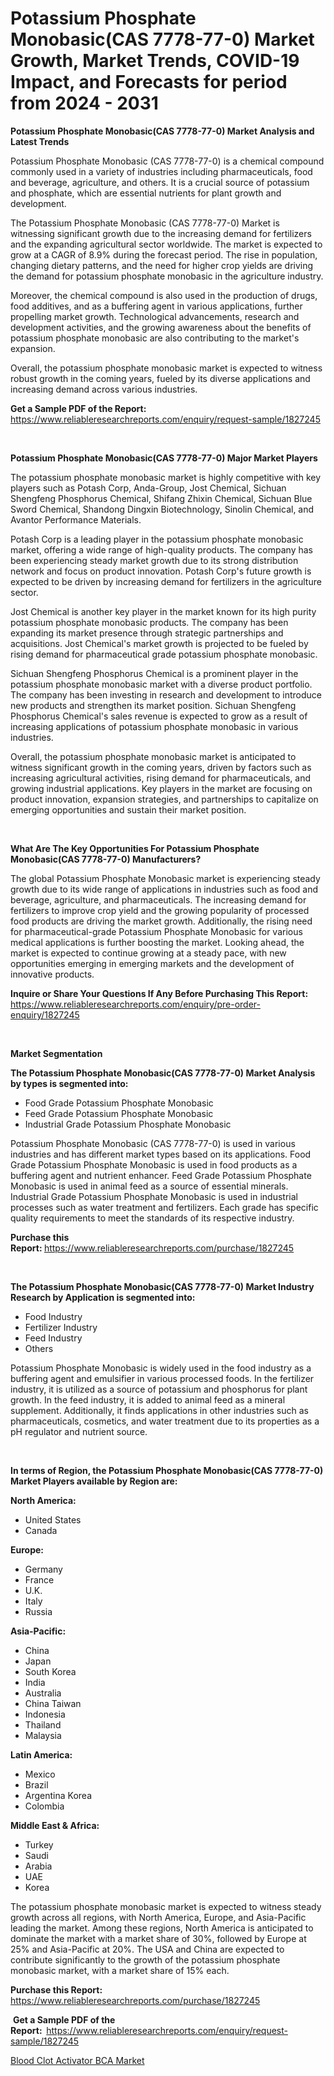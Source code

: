 <p><h1>Potassium Phosphate Monobasic(CAS 7778-77-0) Market Growth, Market Trends, COVID-19 Impact, and Forecasts for period from 2024 - 2031</h1></p><p><strong>Potassium Phosphate Monobasic(CAS 7778-77-0) Market Analysis and Latest Trends</strong></p>
<p><p>Potassium Phosphate Monobasic (CAS 7778-77-0) is a chemical compound commonly used in a variety of industries including pharmaceuticals, food and beverage, agriculture, and others. It is a crucial source of potassium and phosphate, which are essential nutrients for plant growth and development.</p><p>The Potassium Phosphate Monobasic (CAS 7778-77-0) Market is witnessing significant growth due to the increasing demand for fertilizers and the expanding agricultural sector worldwide. The market is expected to grow at a CAGR of 8.9% during the forecast period. The rise in population, changing dietary patterns, and the need for higher crop yields are driving the demand for potassium phosphate monobasic in the agriculture industry.</p><p>Moreover, the chemical compound is also used in the production of drugs, food additives, and as a buffering agent in various applications, further propelling market growth. Technological advancements, research and development activities, and the growing awareness about the benefits of potassium phosphate monobasic are also contributing to the market's expansion.</p><p>Overall, the potassium phosphate monobasic market is expected to witness robust growth in the coming years, fueled by its diverse applications and increasing demand across various industries.</p></p>
<p><strong>Get a Sample PDF of the Report:&nbsp;</strong> <a href="https://www.reliableresearchreports.com/enquiry/request-sample/1827245">https://www.reliableresearchreports.com/enquiry/request-sample/1827245</a></p>
<p>&nbsp;</p>
<p><strong>Potassium Phosphate Monobasic(CAS 7778-77-0) Major Market Players</strong></p>
<p><p>The potassium phosphate monobasic market is highly competitive with key players such as Potash Corp, Anda-Group, Jost Chemical, Sichuan Shengfeng Phosphorus Chemical, Shifang Zhixin Chemical, Sichuan Blue Sword Chemical, Shandong Dingxin Biotechnology, Sinolin Chemical, and Avantor Performance Materials.</p><p>Potash Corp is a leading player in the potassium phosphate monobasic market, offering a wide range of high-quality products. The company has been experiencing steady market growth due to its strong distribution network and focus on product innovation. Potash Corp's future growth is expected to be driven by increasing demand for fertilizers in the agriculture sector.</p><p>Jost Chemical is another key player in the market known for its high purity potassium phosphate monobasic products. The company has been expanding its market presence through strategic partnerships and acquisitions. Jost Chemical's market growth is projected to be fueled by rising demand for pharmaceutical grade potassium phosphate monobasic.</p><p>Sichuan Shengfeng Phosphorus Chemical is a prominent player in the potassium phosphate monobasic market with a diverse product portfolio. The company has been investing in research and development to introduce new products and strengthen its market position. Sichuan Shengfeng Phosphorus Chemical's sales revenue is expected to grow as a result of increasing applications of potassium phosphate monobasic in various industries.</p><p>Overall, the potassium phosphate monobasic market is anticipated to witness significant growth in the coming years, driven by factors such as increasing agricultural activities, rising demand for pharmaceuticals, and growing industrial applications. Key players in the market are focusing on product innovation, expansion strategies, and partnerships to capitalize on emerging opportunities and sustain their market position.</p></p>
<p>&nbsp;</p>
<p><strong>What Are The Key Opportunities For Potassium Phosphate Monobasic(CAS 7778-77-0) Manufacturers?</strong></p>
<p><p>The global Potassium Phosphate Monobasic market is experiencing steady growth due to its wide range of applications in industries such as food and beverage, agriculture, and pharmaceuticals. The increasing demand for fertilizers to improve crop yield and the growing popularity of processed food products are driving the market growth. Additionally, the rising need for pharmaceutical-grade Potassium Phosphate Monobasic for various medical applications is further boosting the market. Looking ahead, the market is expected to continue growing at a steady pace, with new opportunities emerging in emerging markets and the development of innovative products.</p></p>
<p><strong>Inquire or Share Your Questions If Any Before Purchasing This Report:</strong> <a href="https://www.reliableresearchreports.com/enquiry/pre-order-enquiry/1827245">https://www.reliableresearchreports.com/enquiry/pre-order-enquiry/1827245</a></p>
<p>&nbsp;</p>
<p><strong>Market Segmentation</strong></p>
<p><strong>The Potassium Phosphate Monobasic(CAS 7778-77-0) Market Analysis by types is segmented into:</strong></p>
<p><ul><li>Food Grade Potassium Phosphate Monobasic</li><li>Feed Grade Potassium Phosphate Monobasic</li><li>Industrial Grade Potassium Phosphate Monobasic</li></ul></p>
<p><p>Potassium Phosphate Monobasic (CAS 7778-77-0) is used in various industries and has different market types based on its applications. Food Grade Potassium Phosphate Monobasic is used in food products as a buffering agent and nutrient enhancer. Feed Grade Potassium Phosphate Monobasic is used in animal feed as a source of essential minerals. Industrial Grade Potassium Phosphate Monobasic is used in industrial processes such as water treatment and fertilizers. Each grade has specific quality requirements to meet the standards of its respective industry.</p></p>
<p><strong>Purchase this Report:&nbsp;</strong><a href="https://www.reliableresearchreports.com/purchase/1827245">https://www.reliableresearchreports.com/purchase/1827245</a></p>
<p>&nbsp;</p>
<p><strong>The Potassium Phosphate Monobasic(CAS 7778-77-0) Market Industry Research by Application is segmented into:</strong></p>
<p><ul><li>Food Industry</li><li>Fertilizer Industry</li><li>Feed Industry</li><li>Others</li></ul></p>
<p><p>Potassium Phosphate Monobasic is widely used in the food industry as a buffering agent and emulsifier in various processed foods. In the fertilizer industry, it is utilized as a source of potassium and phosphorus for plant growth. In the feed industry, it is added to animal feed as a mineral supplement. Additionally, it finds applications in other industries such as pharmaceuticals, cosmetics, and water treatment due to its properties as a pH regulator and nutrient source.</p></p>
<p>&nbsp;</p>
<p><strong>In terms of Region, the Potassium Phosphate Monobasic(CAS 7778-77-0) Market Players available by Region are:</strong></p>
<p>
    <p> <strong> North America: </strong>
        <ul>
            <li>United States</li>
            <li>Canada</li>
        </ul>
        </p> 
    <p> <strong> Europe: </strong>
        <ul>
            <li>Germany</li>
            <li>France</li>
            <li>U.K.</li>
            <li>Italy</li>
            <li>Russia</li>
        </ul>
        </p> 
    <p> <strong> Asia-Pacific: </strong>
        <ul>
            <li>China</li>
            <li>Japan</li>
            <li>South Korea</li>
            <li>India</li>
            <li>Australia</li>
            <li>China Taiwan</li>
            <li>Indonesia</li>
            <li>Thailand</li>
            <li>Malaysia</li>
        </ul>
        </p> 
    <p> <strong> Latin America: </strong>
        <ul>
            <li>Mexico</li>
            <li>Brazil</li>
            <li>Argentina Korea</li>
            <li>Colombia</li>
        </ul>
        </p> 
    <p> <strong> Middle East & Africa: </strong>
        <ul>
            <li>Turkey</li>
            <li>Saudi</li>
            <li>Arabia</li>
            <li>UAE</li>
            <li>Korea</li>
        </ul>
    </p>
    </p>
<p><p>The potassium phosphate monobasic market is expected to witness steady growth across all regions, with North America, Europe, and Asia-Pacific leading the market. Among these regions, North America is anticipated to dominate the market with a market share of 30%, followed by Europe at 25% and Asia-Pacific at 20%. The USA and China are expected to contribute significantly to the growth of the potassium phosphate monobasic market, with a market share of 15% each.</p></p>
<p><strong>Purchase this Report: </strong><a href="https://www.reliableresearchreports.com/purchase/1827245">https://www.reliableresearchreports.com/purchase/1827245</a></p>
<p>&nbsp;<strong>Get a Sample PDF of the Report:&nbsp;&nbsp;</strong><a href="https://www.reliableresearchreports.com/enquiry/request-sample/1827245">https://www.reliableresearchreports.com/enquiry/request-sample/1827245</a></p>
<p><strong></strong></p>
<p><p><a href="https://circular-yam-9b9.notion.site/Global-Blood-Clot-Activator-BCA-Market-by-Types-Applications-and-Major-Players-with-Regional-Grow-b3fa588873424565b5ead90ccc3430db">Blood Clot Activator BCA Market</a></p></p>